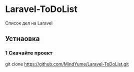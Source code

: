 # Laravel-ToDoList
Список дел на Laravel

## Устнаовка
### 1 Скачайте проект
git clone https://github.com/MindYume/Laravel-ToDoList.git
